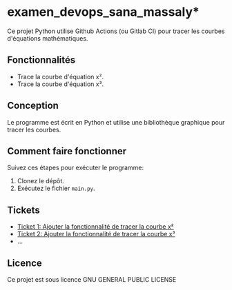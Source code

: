 # examen_devops_sana_massaly*

Ce projet Python utilise Github Actions (ou Gitlab CI) pour tracer les courbes d'équations mathématiques.

## Fonctionnalités

- Trace la courbe d'équation x².
- Trace la courbe d'équation x³.

## Conception

Le programme est écrit en Python et utilise une bibliothèque graphique pour tracer les courbes.

## Comment faire fonctionner

Suivez ces étapes pour exécuter le programme:

1. Clonez le dépôt.
2. Exécutez le fichier `main.py`.

## Tickets

- [Ticket 1: Ajouter la fonctionnalité de tracer la courbe x²](https://github.com/linfulent/examen_devops_sana_massaly/issues/1)
- [Ticket 2: Ajouter la fonctionnalité de tracer la courbe x³]([link_to_issue_2])
- ...

## Licence

Ce projet est sous licence
 GNU GENERAL PUBLIC LICENSE
